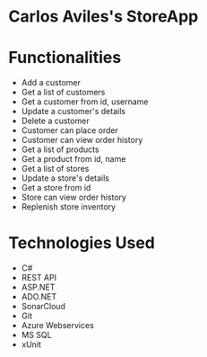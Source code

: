 # Carlos Aviles's StoreApp

# Functionalities
- Add a customer
- Get a list of customers
- Get a customer from id, username
- Update a customer's details
- Delete a customer
- Customer can place order
- Customer can view order history
- Get a list of products
- Get a product from id, name
- Get a list of stores
- Update a store's details
- Get a store from id
- Store can view order history
- Replenish store inventory

# Technologies Used
- C#
- REST API
- ASP.NET
- ADO.NET
- SonarCloud
- Git
- Azure Webservices
- MS SQL
- xUnit
